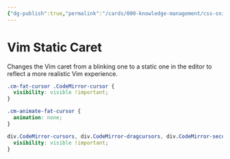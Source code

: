 ```yaml
---
{"dg-publish":true,"permalink":"/cards/000-knowledge-management/css-snippets/vim-static-caret/"}
---
```


# Vim Static Caret

Changes the Vim caret from a blinking one to a static one in the editor to reflect a more realistic Vim experience.

```css
.cm-fat-cursor .CodeMirror-cursor {
  visibility: visible !important;
}

.cm-animate-fat-cursor {
  animation: none;
}

div.CodeMirror-cursors, div.CodeMirror-dragcursors, div.CodeMirror-secondarycursor {
  visibility: visible !important;
}
```
